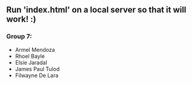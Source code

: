 ## Run 'index.html' on a local server so that it will work! :)

### Group 7:
- Armel Mendoza
- Rhoel Bayle
- Elsie Jaradal
- James Paul Tulod
- Filwayne De Lara
